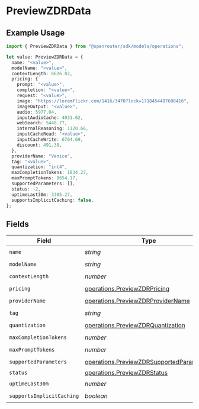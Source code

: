 # PreviewZDRData

## Example Usage

```typescript
import { PreviewZDRData } from "@openrouter/sdk/models/operations";

let value: PreviewZDRData = {
  name: "<value>",
  modelName: "<value>",
  contextLength: 6626.82,
  pricing: {
    prompt: "<value>",
    completion: "<value>",
    request: "<value>",
    image: "https://loremflickr.com/1416/3470?lock=1718454407698416",
    imageOutput: "<value>",
    audio: 5977.04,
    inputAudioCache: 4031.62,
    webSearch: 5448.77,
    internalReasoning: 1120.66,
    inputCacheRead: "<value>",
    inputCacheWrite: 6704.69,
    discount: 491.38,
  },
  providerName: "Venice",
  tag: "<value>",
  quantization: "int4",
  maxCompletionTokens: 1834.27,
  maxPromptTokens: 8654.17,
  supportedParameters: [],
  status: -2,
  uptimeLast30m: 3305.27,
  supportsImplicitCaching: false,
};
```

## Fields

| Field                                                                                                | Type                                                                                                 | Required                                                                                             | Description                                                                                          |
| ---------------------------------------------------------------------------------------------------- | ---------------------------------------------------------------------------------------------------- | ---------------------------------------------------------------------------------------------------- | ---------------------------------------------------------------------------------------------------- |
| `name`                                                                                               | *string*                                                                                             | :heavy_check_mark:                                                                                   | N/A                                                                                                  |
| `modelName`                                                                                          | *string*                                                                                             | :heavy_check_mark:                                                                                   | N/A                                                                                                  |
| `contextLength`                                                                                      | *number*                                                                                             | :heavy_check_mark:                                                                                   | N/A                                                                                                  |
| `pricing`                                                                                            | [operations.PreviewZDRPricing](../../models/operations/previewzdrpricing.md)                         | :heavy_check_mark:                                                                                   | N/A                                                                                                  |
| `providerName`                                                                                       | [operations.PreviewZDRProviderName](../../models/operations/previewzdrprovidername.md)               | :heavy_check_mark:                                                                                   | N/A                                                                                                  |
| `tag`                                                                                                | *string*                                                                                             | :heavy_check_mark:                                                                                   | N/A                                                                                                  |
| `quantization`                                                                                       | [operations.PreviewZDRQuantization](../../models/operations/previewzdrquantization.md)               | :heavy_check_mark:                                                                                   | N/A                                                                                                  |
| `maxCompletionTokens`                                                                                | *number*                                                                                             | :heavy_check_mark:                                                                                   | N/A                                                                                                  |
| `maxPromptTokens`                                                                                    | *number*                                                                                             | :heavy_check_mark:                                                                                   | N/A                                                                                                  |
| `supportedParameters`                                                                                | [operations.PreviewZDRSupportedParameter](../../models/operations/previewzdrsupportedparameter.md)[] | :heavy_check_mark:                                                                                   | N/A                                                                                                  |
| `status`                                                                                             | [operations.PreviewZDRStatus](../../models/operations/previewzdrstatus.md)                           | :heavy_minus_sign:                                                                                   | N/A                                                                                                  |
| `uptimeLast30m`                                                                                      | *number*                                                                                             | :heavy_check_mark:                                                                                   | N/A                                                                                                  |
| `supportsImplicitCaching`                                                                            | *boolean*                                                                                            | :heavy_check_mark:                                                                                   | N/A                                                                                                  |